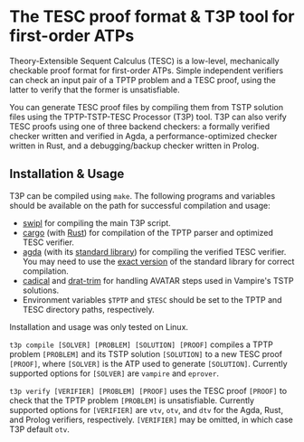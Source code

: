 # The TESC proof format & T3P tool for first-order ATPs

Theory-Extensible Sequent Calculus (TESC) is a low-level, mechanically
checkable proof format for first-order ATPs. Simple independent verifiers 
can check an input pair of a TPTP problem and a TESC proof, using the 
latter to verify that the former is unsatisfiable.

You can generate TESC proof files by compiling them from TSTP solution files
using the TPTP-TSTP-TESC Processor (T3P) tool. T3P can also verify TESC proofs
using one of three backend checkers: a formally verified checker written and
verified in Agda, a performance-optimized checker written in Rust, and a 
debugging/backup checker written in Prolog.

## Installation & Usage 

T3P can be compiled using `make`. The following programs and variables 
should be available on the path for successful compilation and usage:

- [swipl](https://www.swi-prolog.org/) for compiling the main T3P script.
- [cargo](https://github.com/rust-lang/cargo#compiling-from-source) (with
  [Rust](https://www.rust-lang.org/)) for compilation of the TPTP parser 
  and optimized TESC verifier.
- [agda](https://github.com/agda/agda) 
  (with its [standard library](https://github.com/agda/agda-stdlib)) 
  for compiling the verified TESC verifier.
  You may need to use the [exact version](https://github.com/agda/agda-stdlib/commit/9c56155ffdc1930b6c33caa38ef384ab8cc2dba1) 
  of the standard library for correct compilation.
- [cadical](https://github.com/arminbiere/cadical) and 
  [drat-trim](https://github.com/marijnheule/drat-trim) for 
  handling AVATAR steps used in Vampire's TSTP solutions.
- Environment variables `$TPTP` and `$TESC` should be set to the TPTP and 
  TESC directory paths, respectively. 

Installation and usage was only tested on Linux.

`t3p compile [SOLVER] [PROBLEM] [SOLUTION] [PROOF]` compiles a TPTP problem 
`[PROBLEM]` and its TSTP solution `[SOLUTION]` to a new TESC proof `[PROOF]`, 
where `[SOLVER]` is the ATP used to generate `[SOLUTION]`. Currently supported 
options for `[SOLVER]` are `vampire` and `eprover`.

`t3p verify [VERIFIER] [PROBLEM] [PROOF]` uses the TESC proof `[PROOF]` 
to check that the TPTP problem `[PROBLEM]` is unsatisfiable. Currently
supported options for `[VERIFIER]` are `vtv`,  `otv`, and `dtv` for the 
Agda, Rust, and Prolog verifiers, respectively. `[VERIFIER]` may be 
omitted, in which case T3P default `otv`.